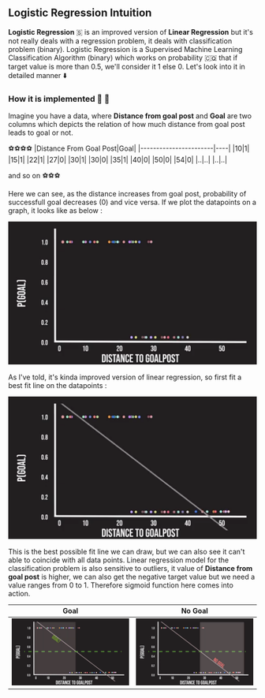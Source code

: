## Logistic Regression Intuition

**Logistic Regression** 🇸 is an improved version of **Linear Regression** but it's not really deals with a regression problem, it deals with classification problem (binary). Logistic Regression is a Supervised Machine Learning Classification Algorithm (binary) which works on probability 🇨🇶 that if target value is more than 0.5, we'll consider it 1 else 0. Let's look into it in detailed manner ⬇️

### How it is implemented 🤔 💭

Imagine you have a data, where **Distance from goal post** and **Goal** are two columns which depicts the relation of how much distance from goal post leads to goal or not.

⚽⚽⚽⚽
|Distance From Goal Post|Goal|
|-----------------------|----|
|10|1|
|15|1|
|22|1|
|27|0|
|30|1|
|30|0|
|35|1|
|40|0|
|50|0|
|54|0|
|..|..|
|..|..|

and so on ⚽⚽⚽

Here we can see, as the distance increases from goal post, probability of successfull goal decreases (0) and vice versa. If we plot the datapoints on a graph, it looks like as below :

<img src="https://github.com/Hg03/Story-Of-ML/blob/main/assets/Screenshot%20from%202023-04-28%2019-09-49.png">

As I've told, it's kinda improved version of linear regression, so first fit a best fit line on the datapoints :

<img src = "https://github.com/Hg03/Story-Of-ML/blob/main/assets/fittingline.png">

This is the best possible fit line we can draw, but we can also see it can't able to coincide with all data points. Linear regression model for the classification problem is also sensitive to outliers, it value of **Distance from goal post** is higher, we can also get the negative target value but we need a value ranges from 0 to 1. Therefore sigmoid function here comes into action.

|Goal|No Goal|
|----|-------|
|<img src = "https://github.com/Hg03/Story-Of-ML/blob/main/assets/goal.png">|<img src = "https://github.com/Hg03/Story-Of-ML/blob/main/assets/nogoal.png">|




